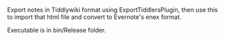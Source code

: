 Export notes in Tiddlywiki format using ExportTiddlersPlugin, then use this to import that html file and convert to Evernote's enex format.

Executable is in bin/Release folder.